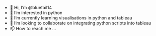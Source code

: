 - 👋 Hi, I’m @bluetail14
- 👀 I’m interested in python
- 🌱 I’m currently learning visualisations in python and tableau
- 💞️ I’m looking to collaborate on integrating python scripts into tableau
- 📫 How to reach me ...

<!---
bluetail14/bluetail14 is a ✨ special ✨ repository because its `README.md` (this file) appears on your GitHub profile.
You can click the Preview link to take a look at your changes.
--->
